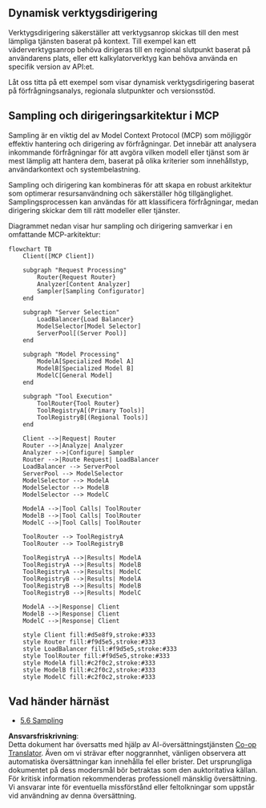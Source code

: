 <!--
CO_OP_TRANSLATOR_METADATA:
{
  "original_hash": "2f1b473818b5a6cc9a9bbf777fffa6d4",
  "translation_date": "2025-07-14T21:48:12+00:00",
  "source_file": "05-AdvancedTopics/mcp-routing/README.md",
  "language_code": "sv"
}
-->
## Dynamisk verktygsdirigering

Verktygsdirigering säkerställer att verktygsanrop skickas till den mest lämpliga tjänsten baserat på kontext. Till exempel kan ett väderverktygsanrop behöva dirigeras till en regional slutpunkt baserat på användarens plats, eller ett kalkylatorverktyg kan behöva använda en specifik version av API:et.

Låt oss titta på ett exempel som visar dynamisk verktygsdirigering baserat på förfrågningsanalys, regionala slutpunkter och versionsstöd.

## Sampling och dirigeringsarkitektur i MCP

Sampling är en viktig del av Model Context Protocol (MCP) som möjliggör effektiv hantering och dirigering av förfrågningar. Det innebär att analysera inkommande förfrågningar för att avgöra vilken modell eller tjänst som är mest lämplig att hantera dem, baserat på olika kriterier som innehållstyp, användarkontext och systembelastning.

Sampling och dirigering kan kombineras för att skapa en robust arkitektur som optimerar resursanvändning och säkerställer hög tillgänglighet. Samplingsprocessen kan användas för att klassificera förfrågningar, medan dirigering skickar dem till rätt modeller eller tjänster.

Diagrammet nedan visar hur sampling och dirigering samverkar i en omfattande MCP-arkitektur:

```mermaid
flowchart TB
    Client([MCP Client])
    
    subgraph "Request Processing"
        Router{Request Router}
        Analyzer[Content Analyzer]
        Sampler[Sampling Configurator]
    end
    
    subgraph "Server Selection"
        LoadBalancer{Load Balancer}
        ModelSelector[Model Selector]
        ServerPool[(Server Pool)]
    end
    
    subgraph "Model Processing"
        ModelA[Specialized Model A]
        ModelB[Specialized Model B]
        ModelC[General Model]
    end
    
    subgraph "Tool Execution"
        ToolRouter{Tool Router}
        ToolRegistryA[(Primary Tools)]
        ToolRegistryB[(Regional Tools)]
    end
    
    Client -->|Request| Router
    Router -->|Analyze| Analyzer
    Analyzer -->|Configure| Sampler
    Router -->|Route Request| LoadBalancer
    LoadBalancer --> ServerPool
    ServerPool --> ModelSelector
    ModelSelector --> ModelA
    ModelSelector --> ModelB
    ModelSelector --> ModelC
    
    ModelA -->|Tool Calls| ToolRouter
    ModelB -->|Tool Calls| ToolRouter
    ModelC -->|Tool Calls| ToolRouter
    
    ToolRouter --> ToolRegistryA
    ToolRouter --> ToolRegistryB
    
    ToolRegistryA -->|Results| ModelA
    ToolRegistryA -->|Results| ModelB
    ToolRegistryA -->|Results| ModelC
    ToolRegistryB -->|Results| ModelA
    ToolRegistryB -->|Results| ModelB
    ToolRegistryB -->|Results| ModelC
    
    ModelA -->|Response| Client
    ModelB -->|Response| Client
    ModelC -->|Response| Client
    
    style Client fill:#d5e8f9,stroke:#333
    style Router fill:#f9d5e5,stroke:#333
    style LoadBalancer fill:#f9d5e5,stroke:#333
    style ToolRouter fill:#f9d5e5,stroke:#333
    style ModelA fill:#c2f0c2,stroke:#333
    style ModelB fill:#c2f0c2,stroke:#333
    style ModelC fill:#c2f0c2,stroke:#333
```

## Vad händer härnäst

- [5.6 Sampling](../mcp-sampling/README.md)

**Ansvarsfriskrivning**:  
Detta dokument har översatts med hjälp av AI-översättningstjänsten [Co-op Translator](https://github.com/Azure/co-op-translator). Även om vi strävar efter noggrannhet, vänligen observera att automatiska översättningar kan innehålla fel eller brister. Det ursprungliga dokumentet på dess modersmål bör betraktas som den auktoritativa källan. För kritisk information rekommenderas professionell mänsklig översättning. Vi ansvarar inte för eventuella missförstånd eller feltolkningar som uppstår vid användning av denna översättning.